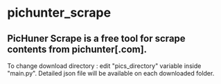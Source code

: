 # pichunter_scrape

## PicHuner Scrape is a free tool for scrape contents from pichunter[.com].

To change download directory : edit "pics_directory" variable inside "main.py".
Detailed json file will be available on each downloaded folder.
